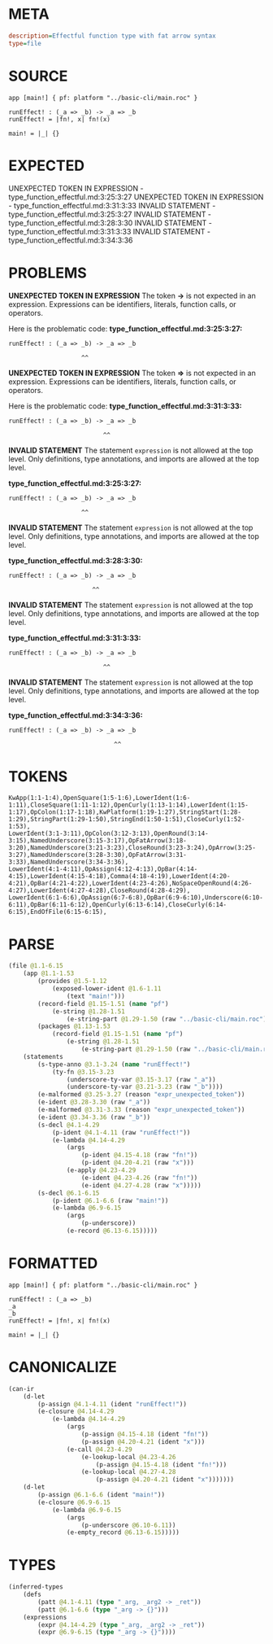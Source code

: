 # META
~~~ini
description=Effectful function type with fat arrow syntax
type=file
~~~
# SOURCE
~~~roc
app [main!] { pf: platform "../basic-cli/main.roc" }

runEffect! : (_a => _b) -> _a => _b
runEffect! = |fn!, x| fn!(x)

main! = |_| {}
~~~
# EXPECTED
UNEXPECTED TOKEN IN EXPRESSION - type_function_effectful.md:3:25:3:27
UNEXPECTED TOKEN IN EXPRESSION - type_function_effectful.md:3:31:3:33
INVALID STATEMENT - type_function_effectful.md:3:25:3:27
INVALID STATEMENT - type_function_effectful.md:3:28:3:30
INVALID STATEMENT - type_function_effectful.md:3:31:3:33
INVALID STATEMENT - type_function_effectful.md:3:34:3:36
# PROBLEMS
**UNEXPECTED TOKEN IN EXPRESSION**
The token **->** is not expected in an expression.
Expressions can be identifiers, literals, function calls, or operators.

Here is the problematic code:
**type_function_effectful.md:3:25:3:27:**
```roc
runEffect! : (_a => _b) -> _a => _b
```
                        ^^


**UNEXPECTED TOKEN IN EXPRESSION**
The token **=>** is not expected in an expression.
Expressions can be identifiers, literals, function calls, or operators.

Here is the problematic code:
**type_function_effectful.md:3:31:3:33:**
```roc
runEffect! : (_a => _b) -> _a => _b
```
                              ^^


**INVALID STATEMENT**
The statement `expression` is not allowed at the top level.
Only definitions, type annotations, and imports are allowed at the top level.

**type_function_effectful.md:3:25:3:27:**
```roc
runEffect! : (_a => _b) -> _a => _b
```
                        ^^


**INVALID STATEMENT**
The statement `expression` is not allowed at the top level.
Only definitions, type annotations, and imports are allowed at the top level.

**type_function_effectful.md:3:28:3:30:**
```roc
runEffect! : (_a => _b) -> _a => _b
```
                           ^^


**INVALID STATEMENT**
The statement `expression` is not allowed at the top level.
Only definitions, type annotations, and imports are allowed at the top level.

**type_function_effectful.md:3:31:3:33:**
```roc
runEffect! : (_a => _b) -> _a => _b
```
                              ^^


**INVALID STATEMENT**
The statement `expression` is not allowed at the top level.
Only definitions, type annotations, and imports are allowed at the top level.

**type_function_effectful.md:3:34:3:36:**
```roc
runEffect! : (_a => _b) -> _a => _b
```
                                 ^^


# TOKENS
~~~zig
KwApp(1:1-1:4),OpenSquare(1:5-1:6),LowerIdent(1:6-1:11),CloseSquare(1:11-1:12),OpenCurly(1:13-1:14),LowerIdent(1:15-1:17),OpColon(1:17-1:18),KwPlatform(1:19-1:27),StringStart(1:28-1:29),StringPart(1:29-1:50),StringEnd(1:50-1:51),CloseCurly(1:52-1:53),
LowerIdent(3:1-3:11),OpColon(3:12-3:13),OpenRound(3:14-3:15),NamedUnderscore(3:15-3:17),OpFatArrow(3:18-3:20),NamedUnderscore(3:21-3:23),CloseRound(3:23-3:24),OpArrow(3:25-3:27),NamedUnderscore(3:28-3:30),OpFatArrow(3:31-3:33),NamedUnderscore(3:34-3:36),
LowerIdent(4:1-4:11),OpAssign(4:12-4:13),OpBar(4:14-4:15),LowerIdent(4:15-4:18),Comma(4:18-4:19),LowerIdent(4:20-4:21),OpBar(4:21-4:22),LowerIdent(4:23-4:26),NoSpaceOpenRound(4:26-4:27),LowerIdent(4:27-4:28),CloseRound(4:28-4:29),
LowerIdent(6:1-6:6),OpAssign(6:7-6:8),OpBar(6:9-6:10),Underscore(6:10-6:11),OpBar(6:11-6:12),OpenCurly(6:13-6:14),CloseCurly(6:14-6:15),EndOfFile(6:15-6:15),
~~~
# PARSE
~~~clojure
(file @1.1-6.15
	(app @1.1-1.53
		(provides @1.5-1.12
			(exposed-lower-ident @1.6-1.11
				(text "main!")))
		(record-field @1.15-1.51 (name "pf")
			(e-string @1.28-1.51
				(e-string-part @1.29-1.50 (raw "../basic-cli/main.roc"))))
		(packages @1.13-1.53
			(record-field @1.15-1.51 (name "pf")
				(e-string @1.28-1.51
					(e-string-part @1.29-1.50 (raw "../basic-cli/main.roc"))))))
	(statements
		(s-type-anno @3.1-3.24 (name "runEffect!")
			(ty-fn @3.15-3.23
				(underscore-ty-var @3.15-3.17 (raw "_a"))
				(underscore-ty-var @3.21-3.23 (raw "_b"))))
		(e-malformed @3.25-3.27 (reason "expr_unexpected_token"))
		(e-ident @3.28-3.30 (raw "_a"))
		(e-malformed @3.31-3.33 (reason "expr_unexpected_token"))
		(e-ident @3.34-3.36 (raw "_b"))
		(s-decl @4.1-4.29
			(p-ident @4.1-4.11 (raw "runEffect!"))
			(e-lambda @4.14-4.29
				(args
					(p-ident @4.15-4.18 (raw "fn!"))
					(p-ident @4.20-4.21 (raw "x")))
				(e-apply @4.23-4.29
					(e-ident @4.23-4.26 (raw "fn!"))
					(e-ident @4.27-4.28 (raw "x")))))
		(s-decl @6.1-6.15
			(p-ident @6.1-6.6 (raw "main!"))
			(e-lambda @6.9-6.15
				(args
					(p-underscore))
				(e-record @6.13-6.15)))))
~~~
# FORMATTED
~~~roc
app [main!] { pf: platform "../basic-cli/main.roc" }

runEffect! : (_a => _b)
_a
_b
runEffect! = |fn!, x| fn!(x)

main! = |_| {}
~~~
# CANONICALIZE
~~~clojure
(can-ir
	(d-let
		(p-assign @4.1-4.11 (ident "runEffect!"))
		(e-closure @4.14-4.29
			(e-lambda @4.14-4.29
				(args
					(p-assign @4.15-4.18 (ident "fn!"))
					(p-assign @4.20-4.21 (ident "x")))
				(e-call @4.23-4.29
					(e-lookup-local @4.23-4.26
						(p-assign @4.15-4.18 (ident "fn!")))
					(e-lookup-local @4.27-4.28
						(p-assign @4.20-4.21 (ident "x")))))))
	(d-let
		(p-assign @6.1-6.6 (ident "main!"))
		(e-closure @6.9-6.15
			(e-lambda @6.9-6.15
				(args
					(p-underscore @6.10-6.11))
				(e-empty_record @6.13-6.15)))))
~~~
# TYPES
~~~clojure
(inferred-types
	(defs
		(patt @4.1-4.11 (type "_arg, _arg2 -> _ret"))
		(patt @6.1-6.6 (type "_arg -> {}")))
	(expressions
		(expr @4.14-4.29 (type "_arg, _arg2 -> _ret"))
		(expr @6.9-6.15 (type "_arg -> {}"))))
~~~
